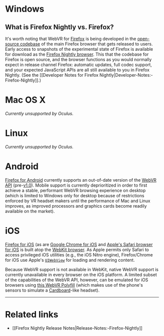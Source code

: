 # Windows

## What is Firefox Nightly vs. Firefox?

It's worth noting that WebVR for [Firefox](https://www.mozilla.org/firefox/) is being developed in the [open-source codebase](https://hg.mozilla.org/mozilla-central/) of the main Firefox browser that gets released to users. Early access to snapshots of the experimental state of Firefox is available for download as the [Firefox Nightly browser](https://nightly.mozilla.org/). This that the codebase for Firefox is open source, and the browser functions as you would normally expect in release channel Firefox: automatic updates, full codec support, and your expected JavaScript APIs are all still available to you in Firefox Nightly. (See the [[Developer Notes for Firefox Nightly|Developer-Notes:-Firefox-Nightly]].)

# Mac OS X

_Currently unsupported by Oculus._

# Linux

_Currently unsupported by Oculus._

# Android

[Firefox for Android](https://www.mozilla.org/firefox/android/) currently supports an out-of-date version of the [WebVR API](https://w3c.github.io/webvr/) (pre-[v1.0](https://hacks.mozilla.org/2016/03/introducing-the-webvr-1-0-api-proposal/)). Mobile support is currently deprioritized in order to first achieve a stable, performant WebVR browsing experience on desktop (which is limited to Windows only for desktop because of restrictions enforced by VR headset makers until the performance of Mac and Linux improves, as improved processors and graphics cards become readily available on the market).

# iOS

[Firefox for iOS](https://www.mozilla.org/firefox/ios/) (as are [Google Chrome for iOS](https://developer.chrome.com/multidevice/ios/overview) and [Apple's Safari browser for iOS](https://en.wikipedia.org/wiki/Safari_(web_browser)) is built atop the [WebKit browser](https://webkit.org/). As Apple permits only Safari to access privileged iOS utilities (e.g., the iOS Nitro engine), Firefox/Chrome for iOS use Apple's [`UIWebView`](https://developer.apple.com/reference/uikit/uiwebview) for loading and rendering content.

Because WebVR support is not available in WebKit, native WebVR support is currently unavailable in every browser on the iOS platform. A limited subset of the capabilities of the WebVR API, however, can be emulated for iOS browsers using [this WebVR Polyfill](https://github.com/borismus/webvr-polyfill) (which makes use of the phone's sensors to simulate a [Cardboard](https://vr.google.com/cardboard/)-like headset).

<hr>

# Related links

* [[Firefox Nightly Release Notes|Release-Notes:-Firefox-Nightly]]
